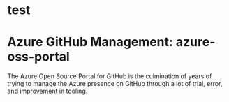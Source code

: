 # test

# Azure GitHub Management: azure-oss-portal

The Azure Open Source Portal for GitHub is the culmination of years of trying to manage the
Azure presence on GitHub through a lot of trial, error, and improvement in tooling.
